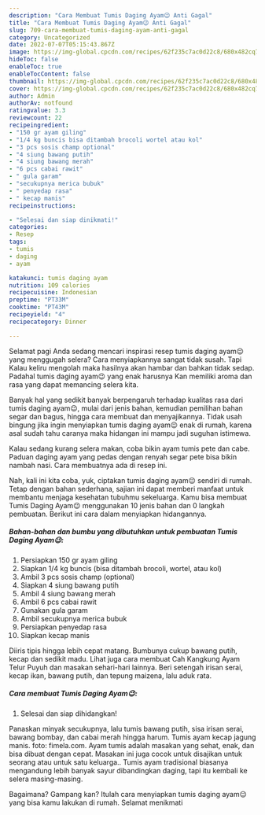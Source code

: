 ```yaml
---
description: "Cara Membuat Tumis Daging Ayam😉 Anti Gagal"
title: "Cara Membuat Tumis Daging Ayam😉 Anti Gagal"
slug: 709-cara-membuat-tumis-daging-ayam-anti-gagal
category: Uncategorized
date: 2022-07-07T05:15:43.867Z
image: https://img-global.cpcdn.com/recipes/62f235c7ac0d22c8/680x482cq70/tumis-daging-ayam-foto-resep-utama.jpg
hideToc: false
enableToc: true
enableTocContent: false
thumbnail: https://img-global.cpcdn.com/recipes/62f235c7ac0d22c8/680x482cq70/tumis-daging-ayam-foto-resep-utama.jpg
cover: https://img-global.cpcdn.com/recipes/62f235c7ac0d22c8/680x482cq70/tumis-daging-ayam-foto-resep-utama.jpg
author: Admin
authorAv: notfound
ratingvalue: 3.3
reviewcount: 22
recipeingredient:
- "150 gr ayam giling"
- "1/4 kg buncis bisa ditambah brocoli wortel atau kol"
- "3 pcs sosis champ optional"
- "4 siung bawang putih"
- "4 siung bawang merah"
- "6 pcs cabai rawit"
- " gula garam"
- "secukupnya merica bubuk"
- " penyedap rasa"
- " kecap manis"
recipeinstructions:

- "Selesai dan siap dinikmati!"
categories:
- Resep
tags:
- tumis
- daging
- ayam

katakunci: tumis daging ayam 
nutrition: 109 calories
recipecuisine: Indonesian
preptime: "PT33M"
cooktime: "PT43M"
recipeyield: "4"
recipecategory: Dinner

---
```



Selamat pagi Anda sedang mencari inspirasi resep tumis daging ayam😉 yang menggugah selera? Cara menyiapkannya sangat tidak susah. Tapi Kalau keliru mengolah maka hasilnya akan hambar dan bahkan tidak sedap. Padahal tumis daging ayam😉 yang enak harusnya Kan memiliki aroma dan rasa yang dapat memancing selera kita.


Banyak hal yang sedikit banyak berpengaruh terhadap kualitas rasa dari tumis daging ayam😉, mulai dari jenis bahan, kemudian pemilihan bahan segar dan bagus, hingga cara membuat dan menyajikannya. Tidak usah bingung jika ingin menyiapkan tumis daging ayam😉 enak di rumah, karena asal sudah tahu caranya maka hidangan ini mampu jadi suguhan istimewa.

Kalau sedang kurang selera makan, coba bikin ayam tumis pete dan cabe. Paduan daging ayam yang pedas dengan renyah segar pete bisa bikin nambah nasi. Cara membuatnya ada di resep ini.


Nah, kali ini kita coba, yuk, ciptakan tumis daging ayam😉 sendiri di rumah. Tetap dengan bahan sederhana, sajian ini dapat memberi manfaat untuk membantu menjaga kesehatan tubuhmu sekeluarga. Kamu bisa membuat Tumis Daging Ayam😉 menggunakan 10 jenis bahan dan 0 langkah pembuatan. Berikut ini cara dalam menyiapkan hidangannya.

<!--inarticleads1-->

##### Bahan-bahan dan bumbu yang dibutuhkan untuk pembuatan Tumis Daging Ayam😉:

1. Persiapkan 150 gr ayam giling
1. Siapkan 1/4 kg buncis (bisa ditambah brocoli, wortel, atau kol)
1. Ambil 3 pcs sosis champ (optional)
1. Siapkan 4 siung bawang putih
1. Ambil 4 siung bawang merah
1. Ambil 6 pcs cabai rawit
1. Gunakan  gula garam
1. Ambil secukupnya merica bubuk
1. Persiapkan  penyedap rasa
1. Siapkan  kecap manis


Diiris tipis hingga lebih cepat matang. Bumbunya cukup bawang putih, kecap dan sedikit madu. Lihat juga cara membuat Cah Kangkung Ayam Telur Puyuh dan masakan sehari-hari lainnya. Beri setengah irisan serai, kecap ikan, bawang putih, dan tepung maizena, lalu aduk rata. 

<!--inarticleads2-->

##### Cara membuat Tumis Daging Ayam😉:


1. Selesai dan siap dihidangkan!

Panaskan minyak secukupnya, lalu tumis bawang putih, sisa irisan serai, bawang bombay, dan cabai merah hingga harum. Tumis ayam kecap jagung manis. foto: fimela.com. Ayam tumis adalah masakan yang sehat, enak, dan bisa dibuat dengan cepat. Masakan ini juga cocok untuk disajikan untuk seorang atau untuk satu keluarga.. Tumis ayam tradisional biasanya mengandung lebih banyak sayur dibandingkan daging, tapi itu kembali ke selera masing-masing. 

Bagaimana? Gampang kan? Itulah cara menyiapkan tumis daging ayam😉 yang bisa kamu lakukan di rumah. Selamat menikmati
